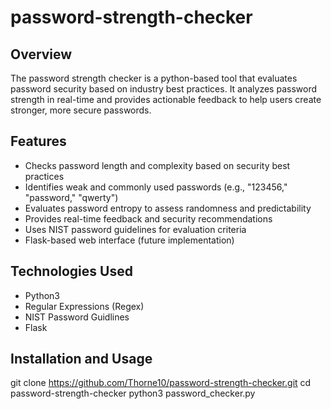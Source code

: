 # password-strength-checker

## Overview
The password strength checker is a python-based tool that evaluates password security  based on industry best practices. It analyzes password strength in real-time and provides actionable feedback to help users create stronger, more secure passwords.

## Features
-  Checks password length and complexity based on security best practices
- Identifies weak and commonly used passwords (e.g., "123456," "password," "qwerty")
- Evaluates password entropy to assess randomness and predictability
- Provides real-time feedback and security recommendations
- Uses NIST password guidelines for evaluation criteria
- Flask-based web interface (future implementation)



## Technologies Used
- Python3
- Regular Expressions (Regex)
- NIST Password Guidlines
- Flask

## Installation and Usage
git clone https://github.com/Thorne10/password-strength-checker.git
cd password-strength-checker
python3 password_checker.py

